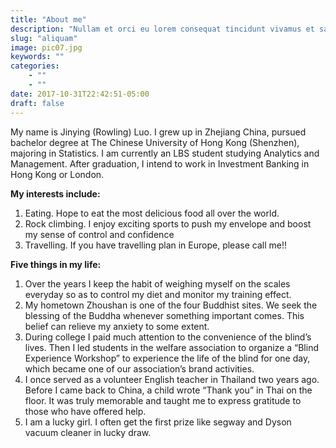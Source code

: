 ```yaml
---
title: "About me"
description: "Nullam et orci eu lorem consequat tincidunt vivamus et sagittis magna sed nunc rhoncus condimentum sem. In efficitur ligula tate urna. Maecenas massa sed magna lacinia magna pellentesque lorem ipsum dolor. Nullam et orci eu lorem consequat tincidunt. Vivamus et sagittis tempus."
slug: "aliquam"
image: pic07.jpg
keywords: ""
categories: 
    - ""
    - ""
date: 2017-10-31T22:42:51-05:00
draft: false
---
```


My name is Jinying (Rowling) Luo. I grew up in Zhejiang China, pursued bachelor degree at The Chinese University of Hong Kong (Shenzhen), majoring in Statistics. I am currently an LBS student studying Analytics and Management. After graduation, I intend to work in Investment Banking in Hong Kong or London.

**My interests include:**

1. Eating. Hope to eat the most delicious food all over the world.
2. Rock climbing. I enjoy exciting sports to push my envelope and boost my sense of control and confidence
3. Travelling. If you have travelling plan in Europe, please call me!!

**Five things in my life:**

1. Over the years I keep the habit of weighing myself on the scales everyday so as to control my diet and monitor my training effect.
2. My hometown Zhoushan is one of the four Buddhist sites. We seek the blessing of the Buddha whenever something important comes. This belief can relieve my anxiety to some extent.
3. During college I paid much attention to the convenience of the blind’s lives. Then I led students in the welfare association to organize a “Blind Experience Workshop” to experience the life of the blind for one day, which became one of our association’s brand activities.
4. I once served as a volunteer English teacher in Thailand two years ago. Before I came back to China, a child wrote “Thank you” in Thai on the floor. It was truly memorable and taught me to express gratitude to those who have offered help.
5. I am a lucky girl. I often get the first prize like segway and Dyson vacuum cleaner in lucky draw.
